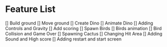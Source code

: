# Feature List

[] Build ground
[] Move ground
[] Create Dino
[] Animate Dino
[] Adding Controls and Gravity
[] Add scoring
[] Spawn Birds
[] Birds animation
[] Bird Collision and Game Over
[] Spawning Cactus
[] Changing Hit Area
[] Adding Sound and High score
[] Adding restart and start screen

